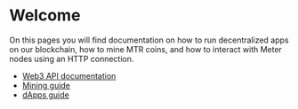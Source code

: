 # Welcome

On this pages you will find documentation on how to run decentralized apps on our blockchain, how to mine MTR coins, and how to interact with Meter nodes using an HTTP connection.

* [Web3 API documentation](http://docs.meter.io/#/api)
* [Mining guide](http://docs.meter.io/#/mining)
* [dApps guide](http://docs.meter.io/#/dapps)


